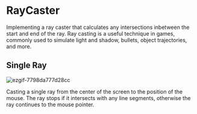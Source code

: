 # RayCaster
Implementing a ray caster that calculates any intersections inbetween the start and end of the ray. Ray casting is a useful technique in games, commonly used to simulate light and shadow, bullets, object trajectories, and more.

## Single Ray
![ezgif-7798da777d28cc](https://github.com/user-attachments/assets/c294f6e7-14bd-4936-91b3-17f388717be5)

Casting a single ray from the center of the screen to the position of the mouse. The ray stops if it intersects with any line segments, otherwise the ray continues to the mouse pointer.
